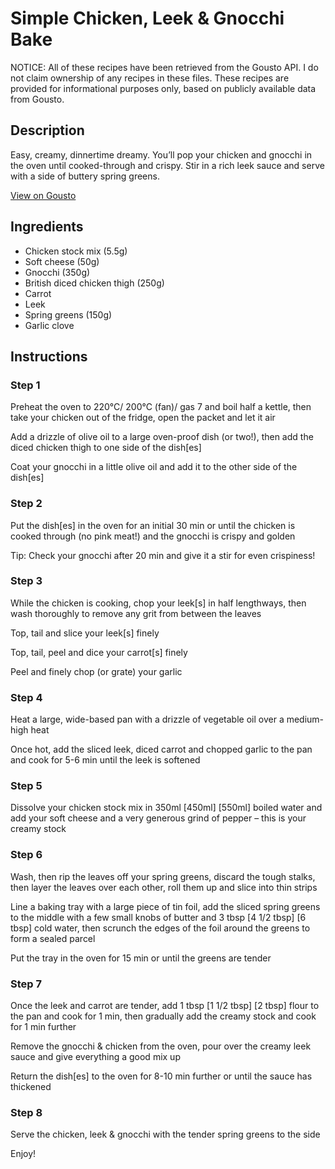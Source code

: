 # Simple Chicken, Leek & Gnocchi Bake

NOTICE: All of these recipes have been retrieved from the Gousto API. I do not claim ownership of any recipes in these files. These recipes are provided for informational purposes only, based on publicly available data from Gousto.

## Description

Easy, creamy, dinnertime dreamy. You’ll pop your chicken and gnocchi in the oven until cooked-through and crispy. Stir in a rich leek sauce and serve with a side of buttery spring greens. 

[View on Gousto](https://www.gousto.co.uk/recipes/cookbook/simple-chicken-leek-gnocchi-gratin)

## Ingredients

- Chicken stock mix (5.5g)
- Soft cheese (50g)
- Gnocchi (350g)
- British diced chicken thigh (250g)
- Carrot
- Leek
- Spring greens (150g)
- Garlic clove

## Instructions


### Step 1

Preheat the oven to 220°C/ 200°C (fan)/ gas 7 and boil half a kettle, then take your chicken out of the fridge, open the packet and let it air

Add a drizzle of olive oil to a large oven-proof dish (or two!), then add the diced chicken thigh to one side of the dish[es]

Coat your gnocchi in a little olive oil and add it to the other side of the dish[es]


### Step 2

Put the dish[es] in the oven for an initial 30 min or until the chicken is cooked through (no pink meat!) and the gnocchi is crispy and golden

Tip: Check your gnocchi after 20 min and give it a stir for even crispiness!


### Step 3

While the chicken is cooking, chop your leek[s]<span class="text-danger"> </span>in half lengthways, then wash thoroughly to remove any grit from between the leaves

Top, tail and slice your leek[s] finely

Top, tail, peel and dice your carrot[s] finely

Peel and finely chop (or grate) your garlic


### Step 4

Heat a large, wide-based pan with a drizzle of vegetable oil over a medium-high heat

Once hot, add the sliced leek, diced carrot and chopped garlic to the pan and cook for 5-6 min until the leek is softened


### Step 5

Dissolve your chicken stock mix in 350ml <span class="text-purple">[450ml]</span> <span class="text-danger">[550ml]</span> boiled water and add your soft cheese and a very generous grind of pepper – this is your creamy stock


### Step 6

Wash, then rip the leaves off your spring greens, discard the tough stalks, then layer the leaves over each other, roll them up and slice into thin strips

Line a baking tray with a large piece of tin foil, add the sliced spring greens to the middle with a few small knobs of butter and 3 tbsp <span class="text-purple">[4 1/2 tbsp]</span> <span class="text-danger">[6 tbsp] </span>cold water, then scrunch the edges of the foil around the greens to form a sealed parcel

Put the tray in the oven for 15 min or until the greens are tender


### Step 7

Once the leek and carrot are tender, add 1 tbsp <span class="text-purple">[1 1/2 tbsp]</span><span class="text-danger"> [2 tbsp] </span>flour to the pan and cook for 1 min, then gradually add the creamy stock and cook for 1 min further

Remove the gnocchi & chicken from the oven, pour over the creamy leek sauce and give everything a good mix up

Return the dish[es] to the oven for 8-10 min further or until the sauce has thickened

### Step 8

Serve the chicken, leek & gnocchi with the tender spring greens to the side

Enjoy!

